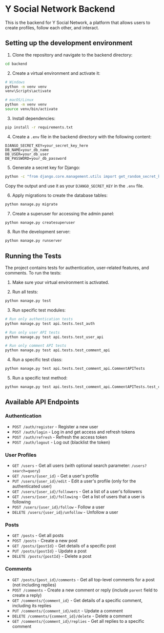 # Y Social Network Backend

This is the backend for Y Social Network, a platform that allows users to create profiles, follow each other, and interact.

## Setting up the development environment

1. Clone the repository and navigate to the backend directory:

```bash
cd backend
```

2. Create a virtual environment and activate it:

```bash
# Windows
python -m venv venv
venv\Scripts\activate

# macOS/Linux
python -m venv venv
source venv/bin/activate
```

3. Install dependencies:

```bash
pip install -r requirements.txt
```

4. Create a `.env` file in the backend directory with the following content:

```
DJANGO_SECRET_KEY=your_secret_key_here
DB_NAME=your_db_name
DB_USER=your_db_user
DB_PASSWORD=your_db_password
```

5. Generate a secret key for Django:

```bash
python -c "from django.core.management.utils import get_random_secret_key; print(get_random_secret_key())"
```

Copy the output and use it as your `DJANGO_SECRET_KEY` in the `.env` file.

6. Apply migrations to create the database tables:

```bash
python manage.py migrate
```

7. Create a superuser for accessing the admin panel:

```bash
python manage.py createsuperuser
```

8. Run the development server:

```bash
python manage.py runserver
```

## Running the Tests

The project contains tests for authentication, user-related features, and comments. To run the tests:

1. Make sure your virtual environment is activated.

2. Run all tests:

```bash
python manage.py test
```

3. Run specific test modules:

```bash
# Run only authentication tests
python manage.py test api.tests.test_auth

# Run only user API tests
python manage.py test api.tests.test_user_api

# Run only comment API tests
python manage.py test api.tests.test_comment_api
```

4. Run a specific test class:

```bash
python manage.py test api.tests.test_comment_api.CommentAPITests
```

5. Run a specific test method:

```bash
python manage.py test api.tests.test_comment_api.CommentAPITests.test_create_comment
```

## Available API Endpoints

### Authentication

- `POST /auth/register` - Register a new user
- `POST /auth/login` - Log in and get access and refresh tokens
- `POST /auth/refresh` - Refresh the access token
- `POST /auth/logout` - Log out (blacklist the token)

### User Profiles

- `GET /users` - Get all users (with optional search parameter: `/users?search=query`)
- `GET /users/{user_id}` - Get a user's profile
- `PUT /users/{user_id}/edit` - Edit a user's profile (only for the authenticated user)
- `GET /users/{user_id}/followers` - Get a list of a user's followers
- `GET /users/{user_id}/following` - Get a list of users that a user is following
- `POST /users/{user_id}/follow` - Follow a user
- `DELETE /users/{user_id}/unfollow` - Unfollow a user

### Posts

- `GET /posts` - Get all posts
- `POST /posts` - Create a new post
- `GET /posts/{postId}` - Get details of a specific post
- `PUT /posts/{postId}` - Update a post
- `DELETE /posts/{postId}` - Delete a post

### Comments

- `GET /posts/{post_id}/comments` - Get all top-level comments for a post (not including replies)
- `POST /comments` - Create a new comment or reply (include `parent` field to create a reply)
- `GET /comments/{comment_id}` - Get details of a specific comment, including its replies
- `PUT /comments/{comment_id}/edit` - Update a comment
- `DELETE /comments/{comment_id}/delete` - Delete a comment
- `GET /comments/{comment_id}/replies` - Get all replies to a specific comment
